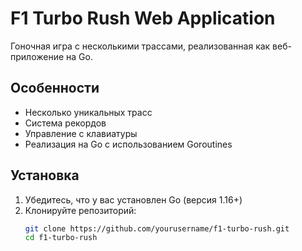 # F1 Turbo Rush Web Application

Гоночная игра с несколькими трассами, реализованная как веб-приложение на Go.

## Особенности

- Несколько уникальных трасс
- Система рекордов
- Управление с клавиатуры
- Реализация на Go с использованием Goroutines

## Установка

1. Убедитесь, что у вас установлен Go (версия 1.16+)
2. Клонируйте репозиторий:
   ```bash
   git clone https://github.com/yourusername/f1-turbo-rush.git
   cd f1-turbo-rush
